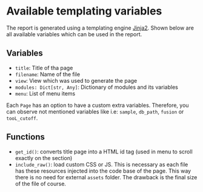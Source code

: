 # Available templating variables

The report is generated using a templating engine [Jinja2](http://jinja.pocoo.org/docs/2.10/). Shown below are all
available variables which can be used in the report.

## Variables

* `title`: Title of tha page
* `filename`: Name of the file
* `view`:  View which was used to generate the page
* `modules: Dict[str, Any]`: Dictionary of modules and its variables
* `menu`: List of menu items

Each `Page` has an option to have a custom extra variables. Therefore, you can observe not mentioned variables like
i.e: `sample`, `db_path`, `fusion` or `tooL_cutoff`.

## Functions

* `get_id()`: converts title page into a HTML id tag (used in menu to scroll exactly on the section)
* `include_raw()`: load custom CSS or JS. This is necessary as each file has these resources injected into the code base
of the page. This way there is no need for external `assets` folder. The drawback is the final size of the file of course.
